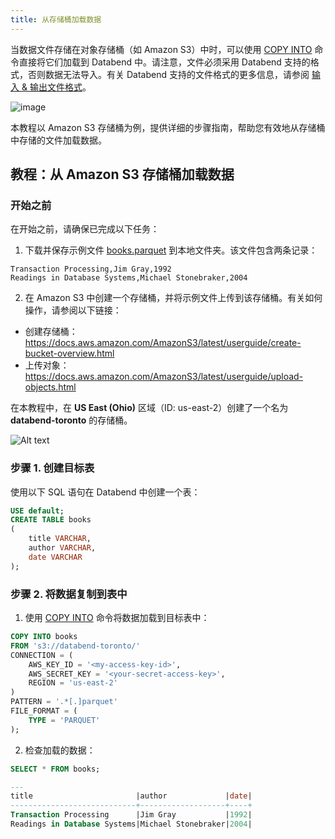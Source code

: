 ```yaml
---
title: 从存储桶加载数据
---
```


当数据文件存储在对象存储桶（如 Amazon S3）中时，可以使用 [COPY INTO](/sql/sql-commands/dml/dml-copy-into-table) 命令直接将它们加载到 Databend 中。请注意，文件必须采用 Databend 支持的格式，否则数据无法导入。有关 Databend 支持的文件格式的更多信息，请参阅 [输入 & 输出文件格式](/sql/sql-reference/file-format-options)。

![image](/img/load/load-data-from-s3.jpeg)

本教程以 Amazon S3 存储桶为例，提供详细的步骤指南，帮助您有效地从存储桶中存储的文件加载数据。

## 教程：从 Amazon S3 存储桶加载数据

### 开始之前

在开始之前，请确保已完成以下任务：

1. 下载并保存示例文件 [books.parquet](https://datafuse-1253727613.cos.ap-hongkong.myqcloud.com/data/books.parquet) 到本地文件夹。该文件包含两条记录：

```text title='books.parquet'
Transaction Processing,Jim Gray,1992
Readings in Database Systems,Michael Stonebraker,2004
```

2. 在 Amazon S3 中创建一个存储桶，并将示例文件上传到该存储桶。有关如何操作，请参阅以下链接：

- 创建存储桶：https://docs.aws.amazon.com/AmazonS3/latest/userguide/create-bucket-overview.html
- 上传对象：https://docs.aws.amazon.com/AmazonS3/latest/userguide/upload-objects.html

在本教程中，在 **US East (Ohio)** 区域（ID: us-east-2）创建了一个名为 **databend-toronto** 的存储桶。

![Alt text](/img/load/toronto-bucket.png)

### 步骤 1. 创建目标表

使用以下 SQL 语句在 Databend 中创建一个表：

```sql
USE default;
CREATE TABLE books
(
    title VARCHAR,
    author VARCHAR,
    date VARCHAR
);
```

### 步骤 2. 将数据复制到表中

1. 使用 [COPY INTO](/sql/sql-commands/dml/dml-copy-into-table) 命令将数据加载到目标表中：

```sql
COPY INTO books
FROM 's3://databend-toronto/'
CONNECTION = (
    AWS_KEY_ID = '<my-access-key-id>',
    AWS_SECRET_KEY = '<your-secret-access-key>',
    REGION = 'us-east-2'
)
PATTERN = '.*[.]parquet'
FILE_FORMAT = (
    TYPE = 'PARQUET'
);
```

2. 检查加载的数据：

```sql
SELECT * FROM books;

---
title                       |author             |date|
----------------------------+-------------------+----+
Transaction Processing      |Jim Gray           |1992|
Readings in Database Systems|Michael Stonebraker|2004|
```